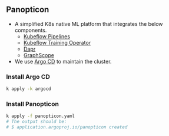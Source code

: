 
## Panopticon

* A simplified K8s native ML platform that
  integrates the below components.
  - [Kubeflow Pipelines](https://github.com/kubeflow/pipelines)
  - [Kubeflow Training Operator](https://github.com/kubeflow/training-operator)
  - [Dapr](https://github.com/dapr/dapr)
  - [GraphScope](https://github.com/alibaba/GraphScope)
* We use [Argo CD](https://github.com/argoproj/argo-cd) to maintain the cluster.

### Install Argo CD

```zsh
k apply -k argocd
```

### Install Panopticon

```zsh
k apply -f panopticon.yaml
# The output should be:
# $ application.argoproj.io/panopticon created
```
